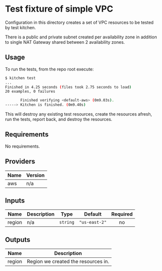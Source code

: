 # Test fixture of simple VPC

Configuration in this directory creates a set of VPC resources to be tested by test kitchen.

There is a public and private subnet created per availability zone in addition to single NAT Gateway shared between 2 availability zones.

## Usage

To run the tests, from the repo root execute:

```bash
$ kitchen test
...
Finished in 4.25 seconds (files took 2.75 seconds to load)
20 examples, 0 failures

       Finished verifying <default-aws> (0m9.03s).
-----> Kitchen is finished. (0m9.40s)
```

This will destroy any existing test resources, create the resources afresh, run the tests, report back, and destroy the resources.

<!-- BEGINNING OF PRE-COMMIT-TERRAFORM DOCS HOOK -->
## Requirements

No requirements.

## Providers

| Name | Version |
|------|---------|
| aws | n/a |

## Inputs

| Name | Description | Type | Default | Required |
|------|-------------|------|---------|:--------:|
| region | n/a | `string` | `"us-east-2"` | no |

## Outputs

| Name | Description |
|------|-------------|
| region | Region we created the resources in. |

<!-- END OF PRE-COMMIT-TERRAFORM DOCS HOOK -->
